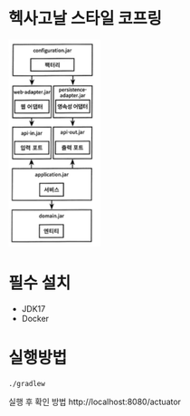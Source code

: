 # 헥사고날 스타일 코프링

![헥사고날구성도](clean-architecture-image.png)

# 필수 설치
* JDK17
* Docker

# 실행방법
```shell
./gradlew
```

실행 후 확인 방법
http://localhost:8080/actuator
